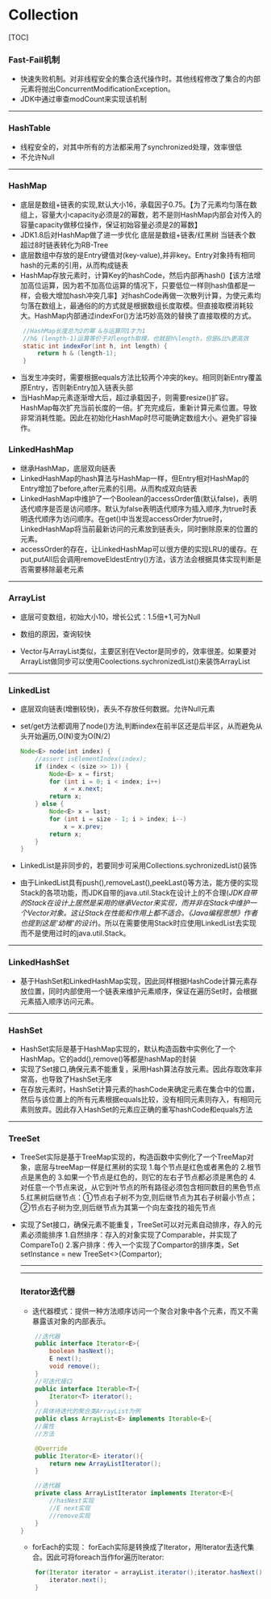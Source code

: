 # Collection
[TOC]

### Fast-Fail机制
- 快速失败机制。对非线程安全的集合迭代操作时。其他线程修改了集合的内部元素将抛出ConcurrentModificationException。
- JDK中通过审查modCount来实现该机制


***
### HashTable
- 线程安全的，对其中所有的方法都采用了synchronized处理，效率很低
- 不允许Null

***
### HashMap
- 底层是数组+链表的实现,默认大小16，承载因子0.75。【为了元素均匀落在数组上，容量大小capacity必须是2的幂数，若不是则HashMap内部会对传入的容量capacity做移位操作，保证初始容量必须是2的幂数】
- JDK1.8后对HashMap做了进一步优化 底层是数组+链表/红黑树 当链表个数超过8时链表转化为RB-Tree
- 底层数组中存放的是Entry键值对(key-value),并非key。Entry对象持有相同hash的元素的引用，从而构成链表
- HashMap存放元素时，计算Key的hashCode，然后内部再hash()【该方法增加高位运算，因为若不加高位运算的情况下，只要低位一样则hash值都是一样，会极大增加hash冲突几率】对hashCode再做一次散列计算，为使元素均匀落在数组上，最通俗的的方式就是根据数组长度取模。但直接取模消耗较大。HashMap内部通过indexFor()方法巧妙高效的替换了直接取模的方式。
```java
	//HashMap长度总为2的幂 &与运算同1才为1
	//h& (length-1)运算等价于对length取模，也就是h%length，但是&比%更高效
	static int indexFor(int h, int length) {
    	return h & (length-1);
	}
```
- 当发生冲突时，需要根据equals方法比较两个冲突的key。相同则新Entry覆盖原Entry，否则新Entry加入链表头部
- 当HashMap元素逐渐增大后，超过承载因子，则需要resize()扩容。HashMap每次扩充当前长度的一倍。扩充完成后，重新计算元素位置。导致非常消耗性能。因此在初始化HashMap时尽可能确定数组大小。避免扩容操作。


### LinkedHashMap
- 继承HashMap，底层双向链表
- LinkedHashMap的hash算法与HashMap一样，但Entry相对HashMap的Entry增加了before,after元素的引用。从而构成双向链表
- LinkedHashMap中维护了一个Boolean的accessOrder值(默认false)，表明迭代顺序是否是访问顺序。默认为false表明迭代顺序为插入顺序,为true时表明迭代顺序为访问顺序。在get()中当发现accessOrder为true时，LinkedHashMap将当前最新访问的元素放到链表头，同时删除原来的位置的元素。
- accessOrder的存在，让LinkedHashMap可以很方便的实现LRU的缓存。在put,putAll后会调用removeEldestEntry()方法，该方法会根据具体实现判断是否需要移除最老元素

***
### ArrayList
- 底层可变数组，初始大小10，增长公式：1.5倍+1,可为Null

- 数组的原因，查询较快
- Vector与ArrayList类似，主要区别在Vector是同步的，效率很差。如果要对ArrayList做同步可以使用Coolections.sychronizedList()来装饰ArrayList

***
### LinkedList
- 底层双向链表(增删较快)，表头不存放任何数据。允许Null元素

- set/get方法都调用了node()方法,判断index在前半区还是后半区，从而避免从头开始遍历,O(N)变为O(N/2)
	```java	
	Node<E> node(int index) {
	    //assert isElementIndex(index);
	    if (index < (size >> 1)) {
	        Node<E> x = first;
	        for (int i = 0; i < index; i++)
	            x = x.next;
	        return x;
	    } else {
	        Node<E> x = last;
	        for (int i = size - 1; i > index; i--)
	            x = x.prev;
	        return x;
	    }
	}
	```
- LinkedList是非同步的，若要同步可采用Collections.sychronizedList()装饰
- 由于LinkedList具有push(),removeLast(),peekLast()等方法，能方便的实现Stack的各项功能，而JDK自带的java.util.Stack在设计上的不合理(*JDK自带的Stack在设计上居然是采用的继承Vector来实现，而并非在Stack中维护一个Vector对象。这让Stack在性能和作用上都不适合。《Java编程思想》作者也提到这是'幼稚'的设计*)。所以在需要使用Stack时应使用LinkedList去实现而不是使用过时的java.util.Stack。

***
### LinkedHashSet
- 基于HashSet和LinkedHashMap实现，因此同样根据HashCode计算元素存放位置，同时内部使用一个链表来维护元素顺序，保证在遍历Set时，会根据元素插入顺序访问元素。

***
### HashSet
- HashSet实际是基于HashMap实现的，默认构造函数中实例化了一个HashMap。它的add(),remove()等都是hashMap的封装
- 实现了Set接口,确保元素不能重复，采用Hash算法存放元素。因此存取效率非常高，也导致了HashSet无序
- 在存放元素时，HashSet计算元素的hashCode来确定元素在集合中的位置，然后与该位置上的所有元素根据equals比较，没有相同元素则存入，有相同元素则放弃。因此存入HashSet的元素应正确的重写hashCode和equals方法

***
### TreeSet
- TreeSet实际是基于TreeMap实现的，构造函数中实例化了一个TreeMap对象，底层与treeMap一样是红黑树的实现
	1.每个节点是红色或者黑色的
	2.根节点是黑色的
	3.如果一个节点是红色的，则它的左右子节点都必须是黑色的
	4.对任意一个节点来说，从它到叶节点的所有路径必须包含相同数目的黑色节点
	5.红黑树后继节点：①节点右子树不为空,则后继节点为其右子树最小节点；②节点右子树为空,则后继节点为其第一个向左查找的祖先节点

- 实现了Set接口，确保元素不能重复，TreeSet可以对元素自动排序，存入的元素必须能排序
	1.自然排序：存入的对象实现了Comparable，并实现了CompareTo()
	2.客户排序：传入一个实现了Compartor的排序类，Set<Object> setInstance = new TreeSet<>(Compartor);


***
***
### Iterator迭代器
- 迭代器模式：提供一种方法顺序访问一个聚合对象中各个元素，而又不需暴露该对象的内部表示。
```java
	//迭代器
	public interface Iterator<E>{
		boolean hasNext();
		E next();
		void remove();
	}
	//可迭代接口
	public interface Iterable<T>{
		Iterator<T> iterator();
	}
	//具体待迭代的聚合类ArrayList为例
	public class ArrayList<E> implements Iterable<E>{
	//属性
	//方法

	@Override
	public Iterator<E> iterator(){
		return new ArrayListIterator();
	}

	//迭代器
	private class ArrayListIterator implements Iterator<E>{
		//hasNext实现
		//E next实现
		//remove实现
	}
}
```
- forEach的实现：
forEach实际是转换成了Iterator，用Iterator去迭代集合。因此可将foreach当作for遍历Iterator:
```java
	for(Iterator iterator = arrayList.iterator();iterator.hasNext();){
		iterator.next();
	}
```



